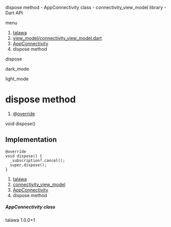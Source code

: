 




dispose method - AppConnectivity class - connectivity\_view\_model library - Dart API







menu

1. [talawa](../../index.html)
2. [view\_model/connectivity\_view\_model.dart](../../file-___home_harshil_Desktop_open-source_palisadoes_talawa_lib_view_model_connectivity_view_model/)
3. [AppConnectivity](../../file-___home_harshil_Desktop_open-source_palisadoes_talawa_lib_view_model_connectivity_view_model/AppConnectivity-class.html)
4. dispose method

dispose


dark\_mode

light\_mode




# dispose method


1. @[override](https://api.flutter.dev/flutter/dart-core/override-constant.html)

void
dispose()

## Implementation

```
@override
void dispose() {
  _subscription?.cancel();
  super.dispose();
}
```

 


1. [talawa](../../index.html)
2. [connectivity\_view\_model](../../file-___home_harshil_Desktop_open-source_palisadoes_talawa_lib_view_model_connectivity_view_model/)
3. [AppConnectivity](../../file-___home_harshil_Desktop_open-source_palisadoes_talawa_lib_view_model_connectivity_view_model/AppConnectivity-class.html)
4. dispose method

##### AppConnectivity class





talawa
1.0.0+1






